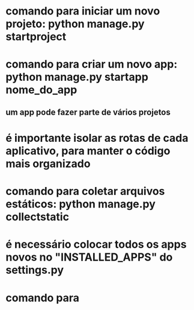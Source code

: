 # comando para iniciar um novo projeto: python manage.py startproject

# comando para criar um novo app: python manage.py startapp nome_do_app
  ## um app pode fazer parte de vários projetos

# é importante isolar as rotas de cada aplicativo, para manter o código mais organizado

# comando para coletar arquivos estáticos: python manage.py collectstatic

# é necessário colocar todos os apps novos no "INSTALLED_APPS" do settings.py

# comando para 